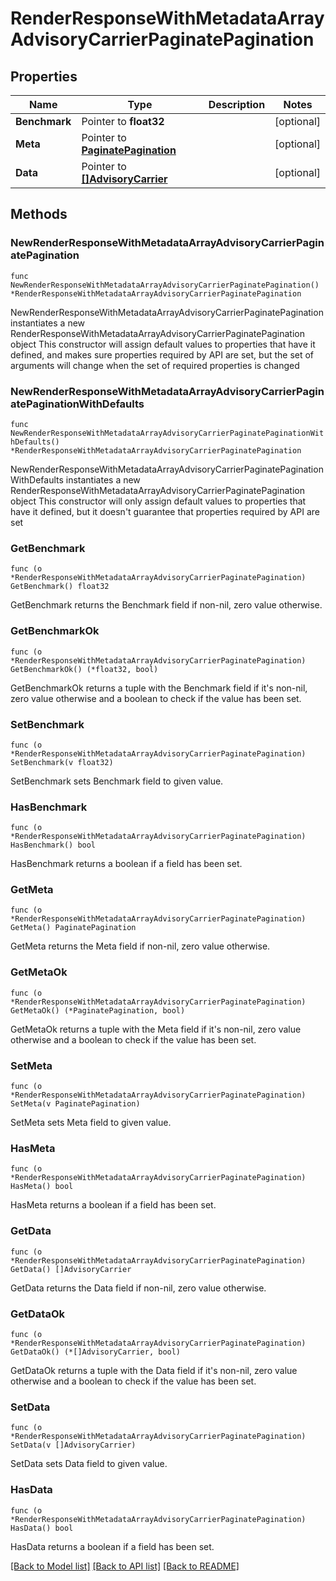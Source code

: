 # RenderResponseWithMetadataArrayAdvisoryCarrierPaginatePagination

## Properties

Name | Type | Description | Notes
------------ | ------------- | ------------- | -------------
**Benchmark** | Pointer to **float32** |  | [optional] 
**Meta** | Pointer to [**PaginatePagination**](PaginatePagination.md) |  | [optional] 
**Data** | Pointer to [**[]AdvisoryCarrier**](AdvisoryCarrier.md) |  | [optional] 

## Methods

### NewRenderResponseWithMetadataArrayAdvisoryCarrierPaginatePagination

`func NewRenderResponseWithMetadataArrayAdvisoryCarrierPaginatePagination() *RenderResponseWithMetadataArrayAdvisoryCarrierPaginatePagination`

NewRenderResponseWithMetadataArrayAdvisoryCarrierPaginatePagination instantiates a new RenderResponseWithMetadataArrayAdvisoryCarrierPaginatePagination object
This constructor will assign default values to properties that have it defined,
and makes sure properties required by API are set, but the set of arguments
will change when the set of required properties is changed

### NewRenderResponseWithMetadataArrayAdvisoryCarrierPaginatePaginationWithDefaults

`func NewRenderResponseWithMetadataArrayAdvisoryCarrierPaginatePaginationWithDefaults() *RenderResponseWithMetadataArrayAdvisoryCarrierPaginatePagination`

NewRenderResponseWithMetadataArrayAdvisoryCarrierPaginatePaginationWithDefaults instantiates a new RenderResponseWithMetadataArrayAdvisoryCarrierPaginatePagination object
This constructor will only assign default values to properties that have it defined,
but it doesn't guarantee that properties required by API are set

### GetBenchmark

`func (o *RenderResponseWithMetadataArrayAdvisoryCarrierPaginatePagination) GetBenchmark() float32`

GetBenchmark returns the Benchmark field if non-nil, zero value otherwise.

### GetBenchmarkOk

`func (o *RenderResponseWithMetadataArrayAdvisoryCarrierPaginatePagination) GetBenchmarkOk() (*float32, bool)`

GetBenchmarkOk returns a tuple with the Benchmark field if it's non-nil, zero value otherwise
and a boolean to check if the value has been set.

### SetBenchmark

`func (o *RenderResponseWithMetadataArrayAdvisoryCarrierPaginatePagination) SetBenchmark(v float32)`

SetBenchmark sets Benchmark field to given value.

### HasBenchmark

`func (o *RenderResponseWithMetadataArrayAdvisoryCarrierPaginatePagination) HasBenchmark() bool`

HasBenchmark returns a boolean if a field has been set.

### GetMeta

`func (o *RenderResponseWithMetadataArrayAdvisoryCarrierPaginatePagination) GetMeta() PaginatePagination`

GetMeta returns the Meta field if non-nil, zero value otherwise.

### GetMetaOk

`func (o *RenderResponseWithMetadataArrayAdvisoryCarrierPaginatePagination) GetMetaOk() (*PaginatePagination, bool)`

GetMetaOk returns a tuple with the Meta field if it's non-nil, zero value otherwise
and a boolean to check if the value has been set.

### SetMeta

`func (o *RenderResponseWithMetadataArrayAdvisoryCarrierPaginatePagination) SetMeta(v PaginatePagination)`

SetMeta sets Meta field to given value.

### HasMeta

`func (o *RenderResponseWithMetadataArrayAdvisoryCarrierPaginatePagination) HasMeta() bool`

HasMeta returns a boolean if a field has been set.

### GetData

`func (o *RenderResponseWithMetadataArrayAdvisoryCarrierPaginatePagination) GetData() []AdvisoryCarrier`

GetData returns the Data field if non-nil, zero value otherwise.

### GetDataOk

`func (o *RenderResponseWithMetadataArrayAdvisoryCarrierPaginatePagination) GetDataOk() (*[]AdvisoryCarrier, bool)`

GetDataOk returns a tuple with the Data field if it's non-nil, zero value otherwise
and a boolean to check if the value has been set.

### SetData

`func (o *RenderResponseWithMetadataArrayAdvisoryCarrierPaginatePagination) SetData(v []AdvisoryCarrier)`

SetData sets Data field to given value.

### HasData

`func (o *RenderResponseWithMetadataArrayAdvisoryCarrierPaginatePagination) HasData() bool`

HasData returns a boolean if a field has been set.


[[Back to Model list]](../README.md#documentation-for-models) [[Back to API list]](../README.md#documentation-for-api-endpoints) [[Back to README]](../README.md)


